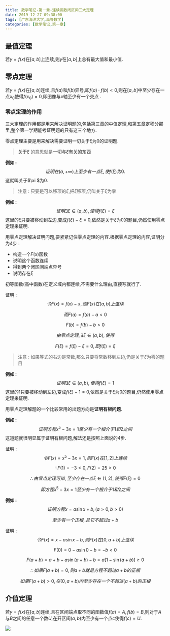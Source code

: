 ```yaml
---
title: 数学笔记-第一章-连续函数闭区间三大定理
date: 2019-12-27 09:38:00
tags: [广东海洋大学,高等数学]
categories: [数学笔记,第一章]
---
```


## 最值定理

若$y=f(x)$在$[a,b]$上连续,则$y$在$[a,b]$上总有最大值和最小值.

## 零点定理

若$y=f(x)$在$[a,b]$连续,且$f(a)$和$f(b)$异号,即$f(a)\cdot f(b)<0$,则在$[a,b]$中至少存在一点$x_0$使得$f(x_0)=0$,即图像与$x$轴至少有一个交点 .

### 零点定理的作用

三大定理的作用都是用来解决证明题的,包括第三章的中值定理,和第五章定积分那里,整个第一学期能考证明题的只有这三个地方.

零点定理主要是用来解决需要证明一切关于$\xi$为0的证明题.

<!-- more -->

> **关于$\xi$** 的意思就是**一切与$\xi$有关的东西**

**例如 :**
$$
证明在(a,+\infty)上至少有一点\xi,使f(\xi)为0.
$$
这就叫关于$\xi $为0.

> 注意 : 只要是可以移项的$\xi$,把$\xi$移项,仍叫关于$\xi$为零

**例如 :**
$$
证明\exists\xi\in\left(a,b\right),使得f(\xi)=\xi
$$
这里的$\xi$只要被移动到左边,变成$f(\xi)-\xi=0$,依然是关于$\xi$为0的题目,仍然使用零点定理来证明.

用零点定理解决证明问题,要紧紧记住零点定理的内容.根据零点定理的内容,证明分为4步 :

- 构造一个$F(x)$函数
- 说明这个函数连续
- 得到两个闭区间端点异号
- 说明存在$\xi$

初等函数(高中函数)在定义域内都连续,不需要什么理由,直接写就行了.

证明 :
$$
令 F(x)=f(x)-x,则F(x)在[a,b]上连续
$$

$$
而 F(a)=f(a)-a<0
$$

$$
F(b)=f(b)-b>0
$$

$$
由零点定理,\exists\xi\in\left(a,b\right),使得
$$

$$
F(\xi)=f(\xi)-\xi=0,即f(\xi)=\xi
$$

> 注意 : 如果等式的右边是常数,那么只要将常数移到左边,仍是关于$\xi$为零的题目

**例如 :**
$$
证明\exists\xi\in\left(a,b\right),使得f(\xi)=1
$$
这里的1只要被移动到左边,变成$f(\xi)-1=0$,依然是关于$\xi$为0的题目,仍然使用零点定理来证明.

用零点定理解题的一个比较常用的出题方向是**证明有根问题**.

**例如 :**
$$
证明方程x^5-3x=1至少有一个根介于1和2之间
$$
这道题就很明显属于证明有根问题,解法还是按照上面说的4步.

证明 :
$$
令F(x)=x^5-3x=1,则F(x)在[1,2]上连续
$$

$$
\because F(1)=-3<0,F(2)=25>0
$$

$$
\therefore 由零点定理可知,至少存在一点\xi\in(1,2),使得F(\xi)=0
$$

$$
即方程x^5-3x=1至少有一个根介于1和2之间
$$

**例如 :**
$$
证明方程x=a\sin x+b,(a>0,b>0)
$$

$$
至少有一个正根,且它不超过a+b
$$

证明 :
$$
令F(x)=x-a\sin x -b,则F(x)在[0,a+b]上连续
$$

$$
F(0)=0-a\sin 0-b=-b<0
$$

$$
F(a+b)=a+b-a\sin(a+b)-b=a[1-\sin(a+b)]\geqslant0
$$

$$
\therefore 如果F(a+b)=0,则a+b就是方程不超过a+b的正根
$$

$$
如果F(a+b)>0,在(0,a+b)内至少存在一个不超过(a+b)的正根
$$

## 介值定理

若$y=f(x)$在$[a,b]$连续,且在区间端点取不同的函数值$f(a)=A,f(b)=B$,则对于$A$与$B$之间的任意一个数$U$,在开区间$(a,b)$内至少有一个点$c$使得$f(c)=U$.

![](https://upload.wikimedia.org/wikipedia/commons/thumb/e/e2/Intermediatevaluetheorem.svg/1024px-Intermediatevaluetheorem.svg.png)